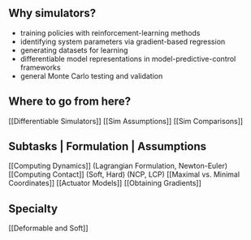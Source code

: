 ## Why simulators?
- training policies with reinforcement-learning methods
- identifying system parameters via gradient-based regression
- generating datasets for learning
- differentiable model representations in model-predictive-control frameworks
- general Monte Carlo testing and validation

## Where to go from here?
[[Differentiable Simulators]]
[[Sim Assumptions]]
[[Sim Comparisons]]

## Subtasks | Formulation | Assumptions
[[Computing Dynamics]] (Lagrangian Formulation, Newton-Euler)
[[Computing Contact]] (Soft, Hard) (NCP, LCP)
[[Maximal vs. Minimal Coordinates]]
[[Actuator Models]]
[[Obtaining Gradients]]


## Specialty
[[Deformable and Soft]]





